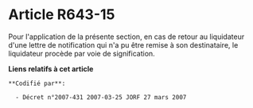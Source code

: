 # Article R643-15

Pour l'application de la présente section, en cas de retour au liquidateur d'une lettre de notification qui n'a pu être
remise à son destinataire, le liquidateur procède par voie de signification.

**Liens relatifs à cet article**

	**Codifié par**:

	  - Décret n°2007-431 2007-03-25 JORF 27 mars 2007
